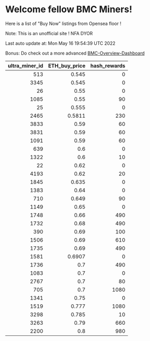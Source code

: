 # Welcome fellow BMC Miners!
Here is a list of "Buy Now" listings from Opensea floor !

Note: This is an unofficial site ! NFA DYOR

Last auto update at: Mon May 16 19:54:39 UTC 2022

Bonus: Do check out a more advanced [BMC-Overview-Dashboard](https://dune.com/defifunk/BMC-Overview-Dashboard)


|   ultra_miner_id |   ETH_buy_price |   hash_rewards |
|-----------------:|----------------:|---------------:|
|              513 |          0.545  |              0 |
|             3345 |          0.545  |              0 |
|               26 |          0.55   |              0 |
|             1085 |          0.55   |             90 |
|               25 |          0.555  |              0 |
|             2465 |          0.5811 |            230 |
|             3833 |          0.59   |             60 |
|             3831 |          0.59   |             60 |
|             1091 |          0.59   |             60 |
|              639 |          0.6    |              0 |
|             1322 |          0.6    |             10 |
|               22 |          0.62   |              0 |
|             4193 |          0.62   |             20 |
|             1845 |          0.635  |              0 |
|             1383 |          0.64   |              0 |
|              710 |          0.649  |             90 |
|             1149 |          0.65   |              0 |
|             1748 |          0.66   |            490 |
|             1732 |          0.68   |            490 |
|              390 |          0.69   |            100 |
|             1506 |          0.69   |            610 |
|             1735 |          0.69   |            490 |
|             1581 |          0.6907 |              0 |
|             1736 |          0.7    |            490 |
|             1083 |          0.7    |              0 |
|             2767 |          0.7    |             80 |
|              705 |          0.7    |           1080 |
|             1341 |          0.75   |              0 |
|             1519 |          0.777  |           1080 |
|             3298 |          0.785  |             10 |
|             3263 |          0.79   |            660 |
|             2200 |          0.8    |            980 |